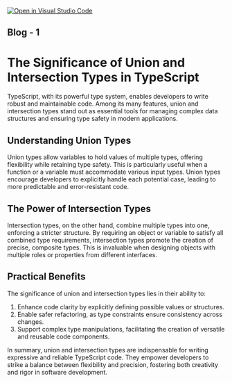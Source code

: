 [![Open in Visual Studio Code](https://classroom.github.com/assets/open-in-vscode-2e0aaae1b6195c2367325f4f02e2d04e9abb55f0b24a779b69b11b9e10269abc.svg)](https://classroom.github.com/online_ide?assignment_repo_id=17600474&assignment_repo_type=AssignmentRepo)


## Blog - 1


# The Significance of Union and Intersection Types in TypeScript

TypeScript, with its powerful type system, enables developers to write robust and maintainable code. Among its many features, union and intersection types stand out as essential tools for managing complex data structures and ensuring type safety in modern applications.

## Understanding Union Types
Union types allow variables to hold values of multiple types, offering flexibility while retaining type safety. This is particularly useful when a function or a variable must accommodate various input types. Union types encourage developers to explicitly handle each potential case, leading to more predictable and error-resistant code.

## The Power of Intersection Types
Intersection types, on the other hand, combine multiple types into one, enforcing a stricter structure. By requiring an object or variable to satisfy all combined type requirements, intersection types promote the creation of precise, composite types. This is invaluable when designing objects with multiple roles or properties from different interfaces.

## Practical Benefits
The significance of union and intersection types lies in their ability to:

1. Enhance code clarity by explicitly defining possible values or structures.
2. Enable safer refactoring, as type constraints ensure consistency across changes.
3. Support complex type manipulations, facilitating the creation of versatile and reusable code components.

In summary, union and intersection types are indispensable for writing expressive and reliable TypeScript code. They empower developers to strike a balance between flexibility and precision, fostering both creativity and rigor in software development.
